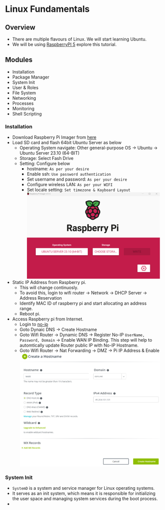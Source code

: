 # Linux Fundamentals

## Overview
- There are multiple flavours of Linux. We will start learning Ubuntu.
- We will be using [RaspberryPI 5](https://www.raspberrypi.com/products/raspberry-pi-5/) explore this tutorial.


## Modules
- Installation
- Package Manager
- System Init
- User & Roles
- File System
- Networking
- Processes
- Monitoring
- Shell Scripting

### Installation
- Download Raspberry Pi Imager from [here](https://www.raspberrypi.com/software/)
- Load SD card and flash 64bit Ubuntu Server as below
  - Operating System navigate: Other general-purpose OS -> Ubuntu -> Ubuntu Server 23.10 (64-BIT)
  - Storage: Select Fash Drive
  - Setting: Configure below
    - hostname: `As per your desire`
    - Enable ssh: `Use password authentication`
    - Set username and password: `As per your desire`
    - Configure wireless LAN: `As per your WIFI`
    - Set locale setting: `Set timezone & Kayboard Layout`
    ![](../00-Images/pi-imager.png)
- Static IP Address from Raspberry pi. 
  - This will change continuosly.
  - To avoid this, login to wifi router -> Network -> DHCP Server -> Address Reservation
  - Identify MAC ID of raspberry pi and start allocating an address range.
  - Reboot pi.
- Access Raspberry pi from Internet.
  - Login to [no-ip](https://www.noip.com/)
  - Goto Dynaic DNS -> Create Hostname
  - Goto Wifi Router -> Dynamic DNS -> Register No-IP `UserName, Password, Domain` -> Enable WAN IP Binding. This step will help to automtically update Router public IP with No-IP Hostname.
  - Goto Wifi Router -> Nat Forwarding -> DMZ -> Pi IP Address & Enable
  ![](../00-Images/no-ip-hostname.png)
  
### System Init
- `SystemD` is a system and service manager for Linux operating systems.
- It serves as an init system, which means it is responsible for initializing the user space and managing system services during the boot process.
- 